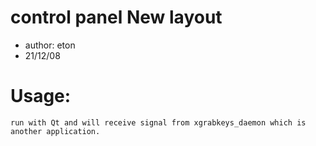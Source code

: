 # control panel New layout
- author: eton
- 21/12/08

# Usage:
	run with Qt and will receive signal from xgrabkeys_daemon which is another application.
